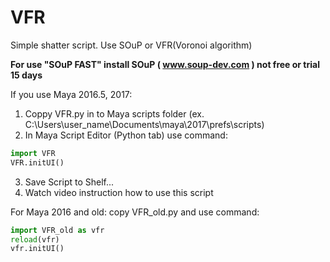 # VFR
Simple shatter script. Use SOuP or VFR(Voronoi algorithm)

**For use "SOuP FAST" install SOuP ( www.soup-dev.com ) not free or trial 15 days**

If you use Maya 2016.5, 2017:

1. Coppy VFR.py in to Maya scripts folder (ex. C:\Users\user_name\Documents\maya\2017\prefs\scripts)
2. In Maya Script Editor (Python tab) use command:
```python
import VFR
VFR.initUI()
```

3. Save Script to Shelf...
4. Watch video instruction how to use this script


For Maya 2016 and old: copy VFR_old.py and use command:
```python
import VFR_old as vfr
reload(vfr)
vfr.initUI()
```
